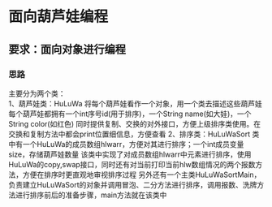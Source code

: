 # 面向葫芦娃编程
## 要求：面向对象进行编程
### 思路
主要分为两个类：<br>
1、葫芦娃类：HuLuWa
  将每个葫芦娃看作一个对象，用一个类去描述这些葫芦娃
  每个葫芦娃都拥有一个int序号id(用于排序)，一个String name(如大娃)，一个String color(如红色)
  同时提供复制、交换的对外接口，方便上级排序类使用。在交换和复制方法中都会print位置细信息，方便查看
2、排序类：HuLuWaSort
  类中有一个HuLuWa的成员数组hlwarr，方便对其进行排序；一个int成员变量size，存储葫芦娃数量
  该类中实现了对成员数组hlwarr中元素进行排序，使用HuLuWa的copy,swap接口，同时还有对当前打印当前hlw数组情况的两个报数方法，方便在排序时更直观地审视排序过程
另外还有一个主类HuLuWaSortMain，负责建立HuLuWaSort的对象并调用冒泡、二分方法进行排序，调用报数、洗牌方法进行排序前后的准备步骤，main方法就在该类中
